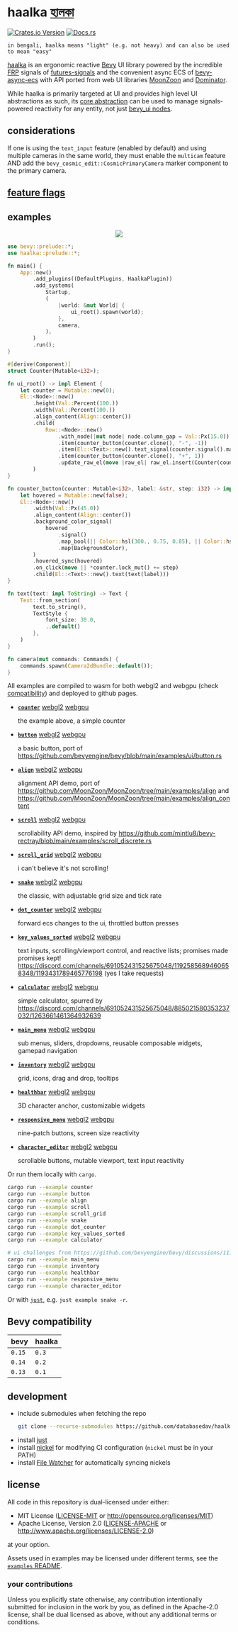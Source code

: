 # haalka [হালকা](https://translate.google.com/?sl=bn&tl=en&text=%E0%A6%B9%E0%A6%BE%E0%A6%B2%E0%A6%95%E0%A6%BE&op=translate)

[![Crates.io Version](https://img.shields.io/crates/v/haalka?style=for-the-badge)](https://crates.io/crates/haalka)
[![Docs.rs](https://img.shields.io/docsrs/haalka?style=for-the-badge)](https://docs.rs/haalka)

```text
in bengali, haalka means "light" (e.g. not heavy) and can also be used to mean "easy"
```

[haalka](https://github.com/databasedav/haalka) is an ergonomic reactive [Bevy](https://github.com/bevyengine/bevy) UI library powered by the incredible [FRP](https://en.wikipedia.org/wiki/Functional_reactive_programming) signals of [futures-signals](https://github.com/Pauan/rust-signals) and the convenient async ECS of [bevy-async-ecs](https://github.com/dlom/bevy-async-ecs) with API ported from web UI libraries [MoonZoon](https://github.com/MoonZoon/MoonZoon) and [Dominator](https://github.com/Pauan/rust-dominator).

While haalka is primarily targeted at UI and provides high level UI abstractions as such, its [core abstraction](https://docs.rs/haalka/latest/haalka/struct.RawHaalkaEl.html) can be used to manage signals-powered reactivity for any entity, not just [bevy_ui nodes](https://github.com/bevyengine/bevy/blob/main/crates/bevy_ui/src/node_bundles.rs).

## considerations
If one is using the `text_input` feature (enabled by default) and using multiple cameras in the same world, they must enable the `multicam` feature AND add the `bevy_cosmic_edit::CosmicPrimaryCamera` marker component to the primary camera.

## [feature flags](https://docs.rs/haalka/latest/haalka/#feature-flags-1)

## examples
<p align="center">
  <img src="https://raw.githubusercontent.com/databasedav/haalka/main/docs/static/counter.gif">
</p>

```rust no_run
use bevy::prelude::*;
use haalka::prelude::*;

fn main() {
    App::new()
        .add_plugins((DefaultPlugins, HaalkaPlugin))
        .add_systems(
            Startup,
            (
                |world: &mut World| {
                    ui_root().spawn(world);
                },
                camera,
            ),
        )
        .run();
}

#[derive(Component)]
struct Counter(Mutable<i32>);

fn ui_root() -> impl Element {
    let counter = Mutable::new(0);
    El::<Node>::new()
        .height(Val::Percent(100.))
        .width(Val::Percent(100.))
        .align_content(Align::center())
        .child(
            Row::<Node>::new()
                .with_node(|mut node| node.column_gap = Val::Px(15.0))
                .item(counter_button(counter.clone(), "-", -1))
                .item(El::<Text>::new().text_signal(counter.signal().map(text)))
                .item(counter_button(counter.clone(), "+", 1))
                .update_raw_el(move |raw_el| raw_el.insert(Counter(counter))),
        )
}

fn counter_button(counter: Mutable<i32>, label: &str, step: i32) -> impl Element {
    let hovered = Mutable::new(false);
    El::<Node>::new()
        .width(Val::Px(45.0))
        .align_content(Align::center())
        .background_color_signal(
            hovered
                .signal()
                .map_bool(|| Color::hsl(300., 0.75, 0.85), || Color::hsl(300., 0.75, 0.75))
                .map(BackgroundColor),
        )
        .hovered_sync(hovered)
        .on_click(move || *counter.lock_mut() += step)
        .child(El::<Text>::new().text(text(label)))
}

fn text(text: impl ToString) -> Text {
    Text::from_section(
        text.to_string(),
        TextStyle {
            font_size: 30.0,
            ..default()
        },
    )
}

fn camera(mut commands: Commands) {
    commands.spawn(Camera2dBundle::default());
}
```

All examples are compiled to wasm for both webgl2 and webgpu (check [compatibility](<https://github.com/gpuweb/gpuweb/wiki/Implementation-Status#implementation-status>)) and deployed to github pages.

- [**`counter`**](https://github.com/databasedav/haalka/blob/main/examples/counter.rs) [webgl2](https://databasedav.github.io/haalka/examples/webgl2/counter/) [webgpu](https://databasedav.github.io/haalka/examples/webgpu/counter/)

    the example above, a simple counter

- [**`button`**](https://github.com/databasedav/haalka/blob/main/examples/button.rs) [webgl2](https://databasedav.github.io/haalka/examples/webgl2/button/) [webgpu](https://databasedav.github.io/haalka/examples/webgpu/button/)

    a basic button, port of <https://github.com/bevyengine/bevy/blob/main/examples/ui/button.rs>

- [**`align`**](https://github.com/databasedav/haalka/blob/main/examples/align.rs) [webgl2](https://databasedav.github.io/haalka/examples/webgl2/align/) [webgpu](https://databasedav.github.io/haalka/examples/webgpu/align/)

    alignment API demo, port of <https://github.com/MoonZoon/MoonZoon/tree/main/examples/align> and <https://github.com/MoonZoon/MoonZoon/tree/main/examples/align_content>

- [**`scroll`**](https://github.com/databasedav/haalka/blob/main/examples/scroll.rs) [webgl2](https://databasedav.github.io/haalka/examples/webgl2/scroll/) [webgpu](https://databasedav.github.io/haalka/examples/webgpu/scroll/)

    scrollability API demo, inspired by <https://github.com/mintlu8/bevy-rectray/blob/main/examples/scroll_discrete.rs>

- [**`scroll_grid`**](https://github.com/databasedav/haalka/blob/main/examples/scroll_grid.rs) [webgl2](https://databasedav.github.io/haalka/examples/webgl2/scroll_grid/) [webgpu](https://databasedav.github.io/haalka/examples/webgpu/scroll_grid/)

    i can't believe it's not scrolling!

- [**`snake`**](https://github.com/databasedav/haalka/blob/main/examples/snake.rs) [webgl2](https://databasedav.github.io/haalka/examples/webgl2/snake/) [webgpu](https://databasedav.github.io/haalka/examples/webgpu/snake/)

    the classic, with adjustable grid size and tick rate

- [**`dot_counter`**](https://github.com/databasedav/haalka/blob/main/examples/dot_counter.rs) [webgl2](https://databasedav.github.io/haalka/examples/webgl2/dot_counter/) [webgpu](https://databasedav.github.io/haalka/examples/webgpu/dot_counter/)

    forward ecs changes to the ui, throttled button presses

- [**`key_values_sorted`**](https://github.com/databasedav/haalka/blob/main/examples/key_values_sorted.rs) [webgl2](https://databasedav.github.io/haalka/examples/webgl2/key_values_sorted/) [webgpu](https://databasedav.github.io/haalka/examples/webgpu/key_values_sorted/)

    text inputs, scrolling/viewport control, and reactive lists; promises made promises kept! <https://discord.com/channels/691052431525675048/1192585689460658348/1193431789465776198> (yes I take requests)

- [**`calculator`**](https://github.com/databasedav/haalka/blob/main/examples/calculator.rs) [webgl2](https://databasedav.github.io/haalka/examples/webgl2/calculator/) [webgpu](https://databasedav.github.io/haalka/examples/webgpu/calculator/)

    simple calculator, spurred by <https://discord.com/channels/691052431525675048/885021580353237032/1263661461364932639>

- [**`main_menu`**](https://github.com/databasedav/haalka/blob/main/examples/main_menu.rs) [webgl2](https://databasedav.github.io/haalka/examples/webgl2/main_menu/) [webgpu](https://databasedav.github.io/haalka/examples/webgpu/main_menu/)

    sub menus, sliders, dropdowns, reusable composable widgets, gamepad navigation

- [**`inventory`**](https://github.com/databasedav/haalka/blob/main/examples/inventory.rs) [webgl2](https://databasedav.github.io/haalka/examples/webgl2/inventory/) [webgpu](https://databasedav.github.io/haalka/examples/webgpu/inventory/)

    grid, icons, drag and drop, tooltips

- [**`healthbar`**](https://github.com/databasedav/haalka/blob/main/examples/healthbar.rs) [webgl2](https://databasedav.github.io/haalka/examples/webgl2/healthbar/) [webgpu](https://databasedav.github.io/haalka/examples/webgpu/healthbar/)

    3D character anchor, customizable widgets

- [**`responsive_menu`**](https://github.com/databasedav/haalka/blob/main/examples/responsive_menu.rs) [webgl2](https://databasedav.github.io/haalka/examples/webgl2/responsive_menu/) [webgpu](https://databasedav.github.io/haalka/examples/webgpu/responsive_menu/)

    nine-patch buttons, screen size reactivity

- [**`character_editor`**](https://github.com/databasedav/haalka/blob/main/examples/character_editor.rs) [webgl2](https://databasedav.github.io/haalka/examples/webgl2/character_editor/) [webgpu](https://databasedav.github.io/haalka/examples/webgpu/character_editor/)

    scrollable buttons, mutable viewport, text input reactivity

Or run them locally with `cargo`.
```bash
cargo run --example counter
cargo run --example button
cargo run --example align
cargo run --example scroll
cargo run --example scroll_grid
cargo run --example snake
cargo run --example dot_counter
cargo run --example key_values_sorted
cargo run --example calculator

# ui challenges from https://github.com/bevyengine/bevy/discussions/11100
cargo run --example main_menu
cargo run --example inventory
cargo run --example healthbar
cargo run --example responsive_menu
cargo run --example character_editor
```
Or with [`just`](https://github.com/casey/just), e.g. `just example snake -r`.

## Bevy compatibility
|bevy|haalka|
|-|-|
|`0.15`|`0.3`|
|`0.14`|`0.2`|
|`0.13`|`0.1`|

## development
- include submodules when fetching the repo
    ```bash
    git clone --recurse-submodules https://github.com/databasedav/haalka.git
    ```
- install [just](https://github.com/casey/just?tab=readme-ov-file#installation)
- install [nickel](https://github.com/tweag/nickel?tab=readme-ov-file#run) for modifying CI configuration (`nickel` must be in your PATH)
- install [File Watcher](https://marketplace.visualstudio.com/items?itemName=appulate.filewatcher) for automatically syncing nickels

## license
All code in this repository is dual-licensed under either:

- MIT License ([LICENSE-MIT](https://github.com/databasedav/haalka/blob/main/LICENSE-MIT) or <http://opensource.org/licenses/MIT>)
- Apache License, Version 2.0 ([LICENSE-APACHE](https://github.com/databasedav/haalka/blob/main/LICENSE-APACHE) or <http://www.apache.org/licenses/LICENSE-2.0>)

at your option.

Assets used in examples may be licensed under different terms, see the [`examples` README](https://github.com/databasedav/haalka/blob/main/examples/README.md).

### your contributions
Unless you explicitly state otherwise, any contribution intentionally submitted for inclusion in the work by you, as defined in the Apache-2.0 license, shall be dual licensed as above, without any additional terms or conditions.
